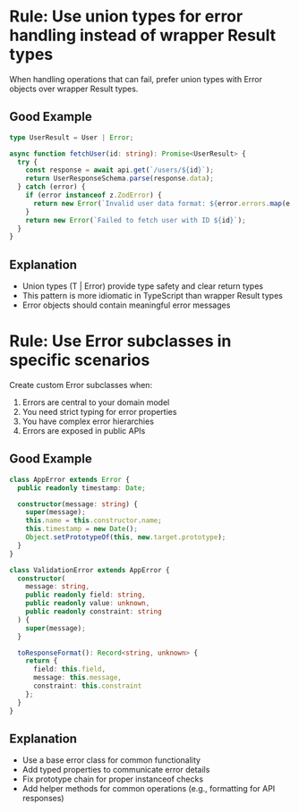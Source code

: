 # Rule: Use union types for error handling instead of wrapper Result types

When handling operations that can fail, prefer union types with Error objects over wrapper Result types.

## Good Example

```typescript
type UserResult = User | Error;

async function fetchUser(id: string): Promise<UserResult> {
  try {
    const response = await api.get(`/users/${id}`);
    return UserResponseSchema.parse(response.data);
  } catch (error) {
    if (error instanceof z.ZodError) {
      return new Error(`Invalid user data format: ${error.errors.map(e => `${e.path}: ${e.message}`).join(', ')}`);
    }
    return new Error(`Failed to fetch user with ID ${id}`);
  }
}
```

## Explanation

- Union types (T | Error) provide type safety and clear return types
- This pattern is more idiomatic in TypeScript than wrapper Result types
- Error objects should contain meaningful error messages

# Rule: Use Error subclasses in specific scenarios

Create custom Error subclasses when:

1. Errors are central to your domain model
2. You need strict typing for error properties
3. You have complex error hierarchies
4. Errors are exposed in public APIs

## Good Example

```typescript
class AppError extends Error {
  public readonly timestamp: Date;

  constructor(message: string) {
    super(message);
    this.name = this.constructor.name;
    this.timestamp = new Date();
    Object.setPrototypeOf(this, new.target.prototype);
  }
}

class ValidationError extends AppError {
  constructor(
    message: string,
    public readonly field: string,
    public readonly value: unknown,
    public readonly constraint: string
  ) {
    super(message);
  }

  toResponseFormat(): Record<string, unknown> {
    return {
      field: this.field,
      message: this.message,
      constraint: this.constraint
    };
  }
}
```

## Explanation

- Use a base error class for common functionality
- Add typed properties to communicate error details
- Fix prototype chain for proper instanceof checks
- Add helper methods for common operations (e.g., formatting for API responses)
